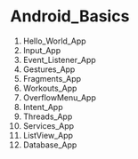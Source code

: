 # Android_Basics

1.  Hello_World_App
2.  Input_App
3.  Event_Listener_App
4.  Gestures_App
5.  Fragments_App
6.  Workouts_App
7.  OverflowMenu_App
8.  Intent_App
9.  Threads_App
10. Services_App
11. ListView_App
12. Database_App
